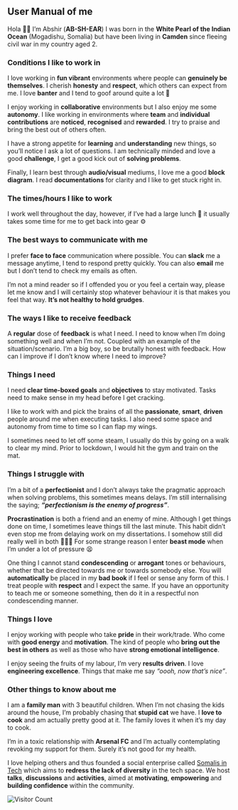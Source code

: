 ## User Manual of me

Hola 👋🏾 I’m Abshir (**AB-SH-EAR**) I was born in the **White Pearl of the Indian Ocean** (Mogadishu, Somalia) but have been living in **Camden** since fleeing civil war in my country aged 2.

### Conditions I like to work in
I love working in **fun vibrant** environments where people can **genuinely be themselves**. I cherish **honesty** and **respect**, which others can expect from me. I love **banter** and I tend to goof around quite a lot 🤪 

I enjoy working in **collaborative** environments but I also enjoy me some **autonomy**. I like working in environments where **team** and **individual contributions** are **noticed**, **recognised** and **rewarded**. I try to praise and bring the best out of others often.

I have a strong appetite for **learning** and **understanding** new things, so you’ll notice I ask a lot of questions. I am technically minded and love a good **challenge**, I get a good kick out of **solving problems**.

Finally, I learn best through **audio/visual** mediums, I love me a good **block diagram**. I read **documentations** for clarity and I like to get stuck right in. 

### The times/hours I like to work
I work well throughout the day, however, if I’ve had a large lunch 🍔 it usually takes some time for me to get back into gear ⚙️ 

### The best ways to communicate with me
I prefer **face to face** communication where possible. 
You can **slack** me a message anytime, I tend to respond pretty quickly. 
You can also **email** me but I don’t tend to check my emails as often.

I’m not a mind reader so if I offended you or you feel a certain way, please let me know and I will certainly stop whatever behaviour it is that makes you feel that way. **It’s not healthy to hold grudges**.

### The ways I like to receive feedback
A **regular** dose of **feedback** is what I need. I need to know when I’m doing something well and when I’m not. Coupled with an example of the situation/scenario. I’m a big boy, so be brutally honest with feedback. How can I improve if I don’t know where I need to improve?

### Things I need
I need **clear time-boxed goals** and **objectives** to stay motivated. Tasks need to make sense in my head before I get cracking.

I like to work with and pick the brains of all the **passionate**, **smart**, **driven** people around me when executing tasks. I also need some space and autonomy from time to time so I can flap my wings.

I sometimes need to let off some steam, I usually do this by going on a walk to clear my mind. Prior to lockdown, I would hit the gym and train on the mat.

### Things I struggle with
I’m a bit of a **perfectionist** and I don’t always take the pragmatic approach when solving problems, this sometimes means delays. I’m still internalising the saying; **_“perfectionism is the enemy of progress”_**.

**Procrastination** is both a friend and an enemy of mine. Although I get things done on time, I sometimes leave things till the last minute. This habit didn’t even stop me from delaying work on my dissertations. I somehow still did really well in both 🤷🏾‍♂️ For some strange reason I enter **beast mode** when I’m under a lot of pressure 😫

One thing I cannot stand **condescending** or **arrogant** tones or behaviours, whether that be directed towards me or towards somebody else. You will **automatically** be placed in my **bad book** if I feel or sense any form of this. I treat people with **respect** and I expect the same. If you have an opportunity to teach me or someone something, then do it in a respectful non condescending manner.

### Things I love
I enjoy working with people who take **pride** in their work/trade. Who come with **good energy** and **motivation**. The kind of people who **bring out the best in others** as well as those who have **strong emotional intelligence**.

I enjoy seeing the fruits of my labour, I’m very **results driven**. I love **engineering excellence**. Things that make me say _“oooh, now that’s nice”_. 

### Other things to know about me
I am a **family man** with 3 beautiful children. When I’m not chasing the kids around the house, I’m probably chasing that **stupid cat** we have. I **love to cook** and am actually pretty good at it. The family loves it when it’s my day to cook.

I’m in a toxic relationship with **Arsenal FC** and I’m actually contemplating revoking my support for them. Surely it’s not good for my health.

I love helping others and thus founded a social enterprise called [Somalis in Tech](https://twitter.com/somalisintech) which aims to **redress the lack of diversity** in the tech space. We host **talks**, **discussions** and **activities**, aimed at **motivating**, **empowering** and **building confidence** within the community.


![Visitor Count](https://profile-counter.glitch.me/{abshirahmed}/count.svg)
